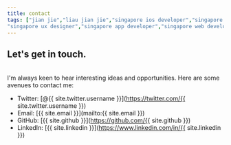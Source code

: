 ```yaml
---
title: contact
tags: ["jian jie","liau jian jie","singapore ios developer","singapore swift developer","singapore ui designer",
"singapore ux designer","singapore app developer","singapore web developer","swift","objective-c","coder","programmer"]
---
```

## Let's get in touch.
<br/>
I'm always keen to hear interesting ideas and opportunities. Here are some avenues to contact me:

* Twitter: [@{{ site.twitter.username }}](https://twitter.com/{{ site.twitter.username }})
* Email: [{{ site.email }}](mailto:{{ site.email }})
* GitHub: [{{ site.github }}](https://github.com/{{ site.github }})
* LinkedIn: [{{ site.linkedin }}](https://www.linkedin.com/in/{{ site.linkedin }})